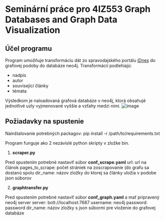 # Seminární práce pro 4IZ553 Graph Databases and Graph Data Visualization

## Účel programu

Program umožňuje transformáciu dát zo spravodajského portálu [iDnes](https://www.iDnes.cz/) do grafovej podoby do databáze neo4j. Transformácií podlehiajú:

- nadpis
- autor
- související články
- témata

Výsledkom je naloadovaná grafová databáze v neo4j, ktorá obsahujé jednotlivé uzly vyjmenované vyššie a vzťahy medzi nimi.
![image](https://user-images.githubusercontent.com/61296627/141763100-cf484c53-e69c-4706-a550-3e3d147d08d5.png)

## Požiadavky na spustenie

Nainštalovanie potrebných packagov: pip install -r /path/to/requirements.txt

Program funguje ako 2 nezávislé python skripty v zložke bin. 
1) **scraper.py**

Pred spustením potrebné nastaviť súbor **conf_scrape.yaml**
url: url na článok
pages_to_scrape: počet strániek na zoscrapovanie (do grafu sa dostanú spolu
dir_name: názov zložky do ktorej sa články uložia v podobe json súborov

2) **graphtransfer.py**

Pred spustením potrebné nastaviť súbor **conf_graph.yaml** a mať pripravený neo4j server
server: bolt://localhost:7687
username: neo4j
password: password
dir_name: názov zložky s json súbormi pre vloženie do grafovej databáze
